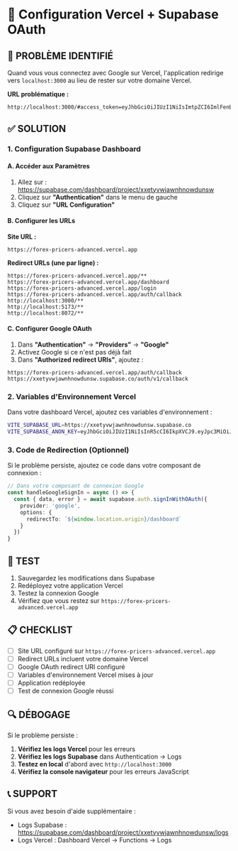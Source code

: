 # 🔧 Configuration Vercel + Supabase OAuth

## 🚨 **PROBLÈME IDENTIFIÉ**

Quand vous vous connectez avec Google sur Vercel, l'application redirige vers `localhost:3000` au lieu de rester sur votre domaine Vercel.

**URL problématique :**
```
http://localhost:3000/#access_token=eyJhbGciOiJIUzI1NiIsImtpZCI6ImlFenBXcytya2EzK1ltYTkiLCJ0eXAiOiJKV1QifQ...
```

## ✅ **SOLUTION**

### **1. Configuration Supabase Dashboard**

#### **A. Accéder aux Paramètres**
1. Allez sur : https://supabase.com/dashboard/project/xxetyvwjawnhnowdunsw
2. Cliquez sur **"Authentication"** dans le menu de gauche
3. Cliquez sur **"URL Configuration"**

#### **B. Configurer les URLs**

**Site URL :**
```
https://forex-pricers-advanced.vercel.app
```

**Redirect URLs (une par ligne) :**
```
https://forex-pricers-advanced.vercel.app/**
https://forex-pricers-advanced.vercel.app/dashboard
https://forex-pricers-advanced.vercel.app/login
https://forex-pricers-advanced.vercel.app/auth/callback
http://localhost:3000/**
http://localhost:5173/**
http://localhost:8072/**
```

#### **C. Configurer Google OAuth**
1. Dans **"Authentication"** → **"Providers"** → **"Google"**
2. Activez Google si ce n'est pas déjà fait
3. Dans **"Authorized redirect URIs"**, ajoutez :
```
https://forex-pricers-advanced.vercel.app/auth/callback
https://xxetyvwjawnhnowdunsw.supabase.co/auth/v1/callback
```

### **2. Variables d'Environnement Vercel**

Dans votre dashboard Vercel, ajoutez ces variables d'environnement :

```bash
VITE_SUPABASE_URL=https://xxetyvwjawnhnowdunsw.supabase.co
VITE_SUPABASE_ANON_KEY=eyJhbGciOiJIUzI1NiIsInR5cCI6IkpXVCJ9.eyJpc3MiOiJzdXBhYmFzZSIsInJlZiI6Inh4ZXR5dndqYXduaG5vd2R1bnN3Iiwicm9sZSI6ImFub24iLCJpYXQiOjE3NTg5NzM5MDcsImV4cCI6MjA3NDU0OTkwN30.M7CkHVh812jNENMlZVoDkCt1vZlgar-3cmwF4xAmtOs
```

### **3. Code de Redirection (Optionnel)**

Si le problème persiste, ajoutez ce code dans votre composant de connexion :

```typescript
// Dans votre composant de connexion Google
const handleGoogleSignIn = async () => {
  const { data, error } = await supabase.auth.signInWithOAuth({
    provider: 'google',
    options: {
      redirectTo: `${window.location.origin}/dashboard`
    }
  })
}
```

## 🧪 **TEST**

1. Sauvegardez les modifications dans Supabase
2. Redéployez votre application Vercel
3. Testez la connexion Google
4. Vérifiez que vous restez sur `https://forex-pricers-advanced.vercel.app`

## 📋 **CHECKLIST**

- [ ] Site URL configuré sur `https://forex-pricers-advanced.vercel.app`
- [ ] Redirect URLs incluent votre domaine Vercel
- [ ] Google OAuth redirect URI configuré
- [ ] Variables d'environnement Vercel mises à jour
- [ ] Application redéployée
- [ ] Test de connexion Google réussi

## 🔍 **DÉBOGAGE**

Si le problème persiste :

1. **Vérifiez les logs Vercel** pour les erreurs
2. **Vérifiez les logs Supabase** dans Authentication → Logs
3. **Testez en local** d'abord avec `http://localhost:3000`
4. **Vérifiez la console navigateur** pour les erreurs JavaScript

## 📞 **SUPPORT**

Si vous avez besoin d'aide supplémentaire :
- Logs Supabase : https://supabase.com/dashboard/project/xxetyvwjawnhnowdunsw/logs
- Logs Vercel : Dashboard Vercel → Functions → Logs
